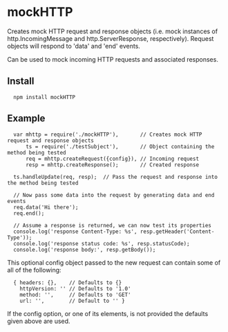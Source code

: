 mockHTTP
========
Creates mock HTTP request and response objects (i.e. mock instances of
http.IncomingMessage and http.ServerResponse, respectively). Request
objects will respond to 'data' and 'end' events.

Can be used to mock incoming HTTP requests and associated responses.

Install
-------

````
  npm install mockHTTP
````  

Example
-------

````
  var mhttp = require('./mockHTTP'),       // Creates mock HTTP request and response objects
      ts = require('./testSubject'),       // Object containing the method being tested
      req = mhttp.createRequest({config}), // Incoming request
      resp = mhttp.createResponse();       // Created response

  ts.handleUpdate(req, resp);  // Pass the request and response into the method being tested

  // Now pass some data into the request by generating data and end events
  req.data('Hi there');
  req.end();

  // Assume a response is returned, we can now test its properties
  console.log('response Content-Type: %s', resp.getHeader('Content-Type'));  
  console.log('response status code: %s', resp.statusCode);
  console.log('response body:', resp.getBody());   

````
  
This optional config object passed to the new request can contain some of all of the following:

````
  { headers: {},    // Defaults to {}
    httpVersion: '' // Defaults to '1.0'
    method: '',     // Defaults to 'GET'
    url: '',        // Default to '' }
````
    
If the config option, or one of its elements, is not provided the defaults given 
above are used.
